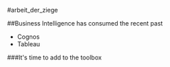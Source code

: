 #arbeit_der_ziege


##Business Intelligence has consumed the recent past
* Cognos
* Tableau

###It's time to add to the toolbox

